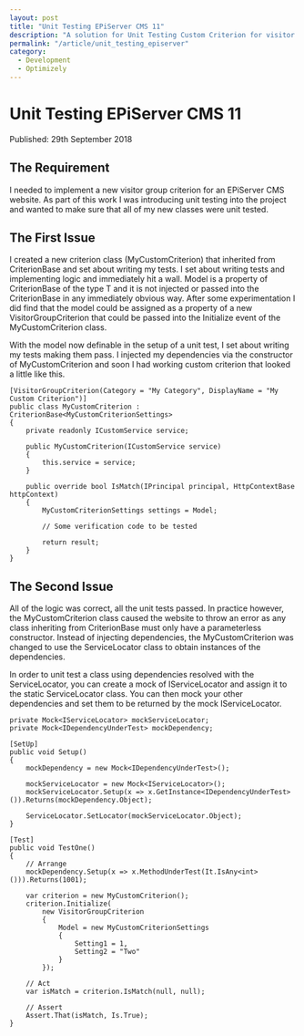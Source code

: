 ```yaml
---
layout: post
title: "Unit Testing EPiServer CMS 11"
description: "A solution for Unit Testing Custom Criterion for visitor groups in EPiServer CMS 11."
permalink: "/article/unit_testing_episerver"
category:
  - Development
  - Optimizely
---
```


# Unit Testing EPiServer CMS 11

Published: 29th September 2018

## The Requirement

I needed to implement a new visitor group criterion for an EPiServer CMS website. As part of this work I was introducing unit testing into the project and wanted to make sure that all of my new classes were unit tested.

## The First Issue

I created a new criterion class (MyCustomCriterion) that inherited from CriterionBase and set about writing my tests.  I set about writing tests and implementing logic and immediately hit a wall.  Model is a property of CriterionBase<T> of the type T and it is not injected or passed into the CriterionBase in any immediately obvious way. After some experimentation I did find that the model could be assigned as a property of a new VisitorGroupCriterion that could be passed into the Initialize event of the MyCustomCriterion class.

With the model now definable in the setup of a unit test, I set about writing my tests making them pass.  I injected my dependencies via the constructor of MyCustomCriterion and soon I had working custom criterion that looked a little like this.

```
[VisitorGroupCriterion(Category = "My Category", DisplayName = "My Custom Criterion")]
public class MyCustomCriterion : CriterionBase<MyCustomCriterionSettings>
{
    private readonly ICustomService service;

    public MyCustomCriterion(ICustomService service)
    {
        this.service = service;
    }

    public override bool IsMatch(IPrincipal principal, HttpContextBase httpContext)
    {
        MyCustomCriterionSettings settings = Model;

        // Some verification code to be tested

        return result;
    }
}
```

## The Second Issue

All of the logic was correct, all the unit tests passed.  In practice however, the MyCustomCriterion class caused the website to throw an error as any class inheriting from CriterionBase<T> must only have a parameterless constructor. Instead of injecting dependencies, the MyCustomCriterion was changed to use the ServiceLocator class to obtain instances of the dependencies.

In order to unit test a class using dependencies resolved with the ServiceLocator, you can create a mock of IServiceLocator and assign it to the static ServiceLocator class.  You can then mock your other dependencies and set them to be returned by the mock IServiceLocator.

```
private Mock<IServiceLocator> mockServiceLocator;
private Mock<IDependencyUnderTest> mockDependency;

[SetUp]
public void Setup()
{
    mockDependency = new Mock<IDependencyUnderTest>();

    mockServiceLocator = new Mock<IServiceLocator>();
    mockServiceLocator.Setup(x => x.GetInstance<IDependencyUnderTest>()).Returns(mockDependency.Object);

    ServiceLocator.SetLocator(mockServiceLocator.Object);
}

[Test]
public void TestOne()
{
    // Arrange
    mockDependency.Setup(x => x.MethodUnderTest(It.IsAny<int>())).Returns(1001);

    var criterion = new MyCustomCriterion();
    criterion.Initialize(
        new VisitorGroupCriterion
        {
            Model = new MyCustomCriterionSettings
            {
                Setting1 = 1,
                Setting2 = "Two"
            }
        });

    // Act
    var isMatch = criterion.IsMatch(null, null);

    // Assert
    Assert.That(isMatch, Is.True);
}
```
